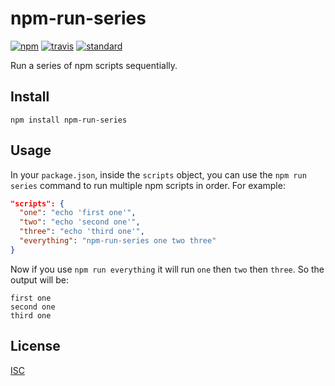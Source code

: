 # npm-run-series

[![npm][npm-image]][npm-url]
[![travis][travis-image]][travis-url]
[![standard][standard-image]][standard-url]

[npm-image]: https://img.shields.io/npm/v/npm-run-series.svg?style=flat-square
[npm-url]: https://www.npmjs.com/package/npm-run-series
[travis-image]: https://img.shields.io/travis/paulcpederson/npm-run-series.svg?style=flat-square
[travis-url]: https://travis-ci.org/paulcpederson/npm-run-series
[standard-image]: https://img.shields.io/badge/code%20style-standard-brightgreen.svg?style=flat-square
[standard-url]: http://npm.im/standard

Run a series of npm scripts sequentially.

## Install

```
npm install npm-run-series
```

## Usage

In your `package.json`, inside the `scripts` object, you can use the `npm run series` command to run multiple npm scripts in order. For example:

```json
"scripts": {
  "one": "echo 'first one'",
  "two": "echo 'second one'",
  "three": "echo 'third one'",
  "everything": "npm-run-series one two three"
}
```

Now if you use `npm run everything` it will run `one` then `two` then `three`. So the output will be:

```
first one
second one
third one
```

## License

[ISC](LICENSE)
